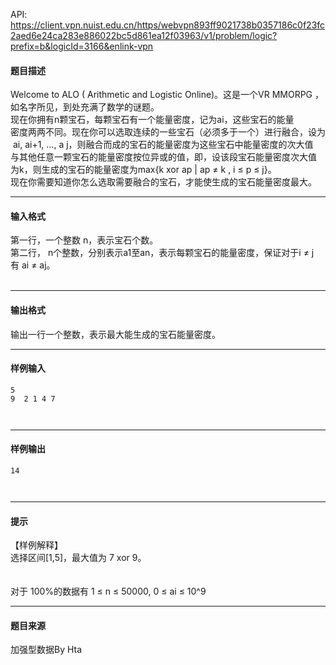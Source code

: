 API: https://client.vpn.nuist.edu.cn/https/webvpn893ff9021738b0357186c0f23fc2aed6e24ca283e886022bc5d861ea12f03963/v1/problem/logic?prefix=b&logicId=3166&enlink-vpn

#### 题目描述

Welcome to ALO ( Arithmetic and Logistic Online)。这是一个VR MMORPG ，  
如名字所见，到处充满了数学的谜题。  
现在你拥有n颗宝石，每颗宝石有一个能量密度，记为ai，这些宝石的能量  
密度两两不同。现在你可以选取连续的一些宝石（必须多于一个）进行融合，设为  ai, ai+1, …, a j，则融合而成的宝石的能量密度为这些宝石中能量密度的次大值  
与其他任意一颗宝石的能量密度按位异或的值，即，设该段宝石能量密度次大值  
为k，则生成的宝石的能量密度为max{k xor ap | ap ≠ k , i ≤ p ≤ j}。  
现在你需要知道你怎么选取需要融合的宝石，才能使生成的宝石能量密度最大。  

---

#### 输入格式

第一行，一个整数 n，表示宝石个数。   
第二行， n个整数，分别表示a1至an，表示每颗宝石的能量密度，保证对于i ≠ j有 ai ≠ aj。   
   

---

#### 输出格式

输出一行一个整数，表示最大能生成的宝石能量密度。  

---

#### 样例输入
```
5 
9  2 1 4 7
 
 

```

---

#### 样例输出
```
14 
 
 
```

---

#### 提示

  
【样例解释】  
选择区间\[1,5\]，最大值为 7 xor 9。  
   
   
对于 100%的数据有 1 ≤ n ≤ 50000, 0 ≤ ai ≤ 10^9

---

#### 题目来源

加强型数据By Hta
